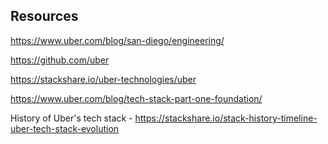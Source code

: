 ## Resources

https://www.uber.com/blog/san-diego/engineering/

https://github.com/uber

https://stackshare.io/uber-technologies/uber

https://www.uber.com/blog/tech-stack-part-one-foundation/

History of Uber's tech stack - https://stackshare.io/stack-history-timeline-uber-tech-stack-evolution
